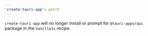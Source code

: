 ```yaml
---
'create-tauri-app': patch
---
```


`create-tauri-app` will no longer install or prompt for `@tauri-apps/api` package in the `VanillaJs` recipe.
